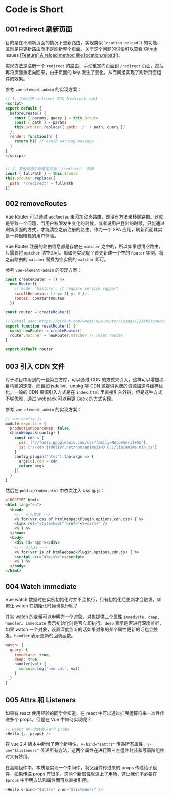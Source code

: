 # Code is Short

## 001 redirect 刷新页面

目的是在不刷新页面的情况下更新路由，实现类似 `location.reload()` 的功能，区别是只更新路由而不是刷新整个页面。关于这个问题的讨论可以查看 Github Issues [\[Feature\] A reload method like location.reload\(\)](https://github.com/vuejs/vue-router/issues/296)。

实现方法是注册一个 `redirect` 的路由，手动重定向页面到 `/redirect` 页面，然后再将页面重定向回来，由于页面的 key 发生了变化，从而间接实现了刷新页面组件的效果。

参考 `vue-element-admin` 的实现方案：

```javascript
// 1. 手动注册 redirect 路由【redirect.vue】
<script>
export default {
  beforeCreate() {
    const { params, query } = this.$route
    const { path } = params
    this.$router.replace({ path: '/' + path, query })
  },
  render: function(h) {
    return h() // avoid warning message
  }
}
</script>


// 2. 其他页面手动重定向到 '/redirect' 页面
const { fullPath } = this.$route
this.$router.replace({
  path: '/redirect' + fullPath
})
```

## 002 removeRoutes

Vue Router 可以通过 `addRoutes` 来添加动态路由，却没有方法来移除路由。这就是导致一个问题，当用户权限发生变化的时候，或者说用户登出的时候，只能通过刷新页面的方式，才能清空之前注册的路由。作为一个 SPA 应用，刷新页面其实是一种很糟糕的用户体验。

Vue Router 注册的路由信息都是存放在 `matcher` 之中的，所以如果想清空路由，只需要将 `matcher` 清空即可。那如何实现呢？首先新建一个空的 `Router` 实例，将之前路由的 `matcher` 替换为空实例的 `matcher` 即可。

参考 `vue-element-admin` 的实现方案：

```javascript
const createRouter = () =>
  new Router({
    // mode: 'history', // require service support
    scrollBehavior: () => ({ y: 0 }),
    routes: constantRoutes
  })

const router = createRouter()

// Detail see: https://github.com/vuejs/vue-router/issues/1234#issuecomment-357941465
export function resetRouter() {
  const newRouter = createRouter()
  router.matcher = newRouter.matcher // reset router
}

export default router
```

## 003 引入 CDN 文件

对于项目中用到的一些第三方库，可以通过 CDN 的方式来引入，这样可以增加项目构建的速度，而且如 jsdelivr、unpkg 等 CDN 源提供免费的资源加速与缓存优化。一般的 CDN 资源引入方式是在 `index.html` 里直接引入外链，但是这种方式不够优雅，通过 webpack 可以用更 Geek 的方式实现。

参考 `vue-element-admin` 的实现方案：

```javascript
// vue.config.js
module.exports = {
  productionSourceMap: false,
  chainWebpack(config) {
    const cdn = {
      css: ['//fonts.googleapis.com/css?family=Noto+Serif+SC'],
      js: ['//cdn.jsdelivr.net/npm/animejs@3.0.1/lib/anime.min.js']
    }
    config.plugin('html').tap(args => {
      args[0].cdn = cdn
      return args
    })
  }
}
```

然后在 `public/index.html` 中依次注入 css 与 js：

```html
<!DOCTYPE html>
<html lang="en">
  <head>
    <!-- 引入样式 -->
    <% for(var css of htmlWebpackPlugin.options.cdn.css) { %>
    <link rel="stylesheet" href="<%=css%>" />
    <% } %>
  </head>
  <body>
    <div id="app"></div>
    <!-- 引入JS -->
    <% for(var js of htmlWebpackPlugin.options.cdn.js) { %>
    <script src="<%=js%>"></script>
    <% } %>
  </body>
</html>
```

## 004 Watch immediate

Vue watch 数据时在实例初始化时并不会执行，只有初始化后更新才会触发。如何让 watch 在初始化时候也执行呢？

其实 watch 的变量可以申明为一个对象，对象提供三个属性 `immediate`、`deep`、`handler`。`immediate` 表示初始化时是否立即执行。`deep` 表示是否进行深度监听，如果 watch 一个对象，设置深度监听的话如果对象的某个属性更新的话也会触发。`handler` 表示更新的回调函数。

```javascript
watch: {
  query: {
    immediate: true,
    deep: true,
    handler(val) {
      console.log('new val', val)
    }
  }
}
```

## 005 Attrs 和 Listeners

如果有 react 使用经验的同学会知道，在 react 中可以通过扩展运算符来一次性传递多个 props，但是在 Vue 中如何实现呢？

```javascript
// React 中一次性传入多个 props
<Hello {...props} />
```

在 vue 2.4 版本中新增了两个新特性，`v-bind="$attrs"` 传递所有属性，`v-on="$listeners"` 传递所有方法，这两个属性在进行第三方组件封装和写高阶组件时大有妙用。

在高阶组件中，本质是实现一个中间件，将父组件传过来的 props 传递给子组件，如果传递 props 有很多，这两个新属性就派上了用场，这让我们不必要在 `$props` 中申明方法和属性而可以直接引用。

```javascript
<Hello v-bind="$attrs" v-on="$listeners" />
```
